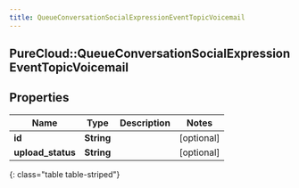 ```yaml
---
title: QueueConversationSocialExpressionEventTopicVoicemail
---
```

## PureCloud::QueueConversationSocialExpressionEventTopicVoicemail

## Properties

|Name | Type | Description | Notes|
|------------ | ------------- | ------------- | -------------|
| **id** | **String** |  | [optional] |
| **upload_status** | **String** |  | [optional] |
{: class="table table-striped"}


